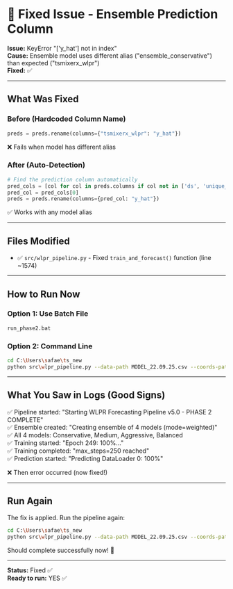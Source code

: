 # 🔧 Fixed Issue - Ensemble Prediction Column

**Issue:** KeyError "['y_hat'] not in index"  
**Cause:** Ensemble model uses different alias ("ensemble_conservative") than expected ("tsmixerx_wlpr")  
**Fixed:** ✅

---

## What Was Fixed

### Before (Hardcoded Column Name)
```python
preds = preds.rename(columns={"tsmixerx_wlpr": "y_hat"})
```
❌ Fails when model has different alias

### After (Auto-Detection)
```python
# Find the prediction column automatically
pred_cols = [col for col in preds.columns if col not in ['ds', 'unique_id']]
pred_col = pred_cols[0]
preds = preds.rename(columns={pred_col: "y_hat"})
```
✅ Works with any model alias

---

## Files Modified

- ✅ `src/wlpr_pipeline.py` - Fixed `train_and_forecast()` function (line ~1574)

---

## How to Run Now

### Option 1: Use Batch File
```bash
run_phase2.bat
```

### Option 2: Command Line
```bash
cd C:\Users\safae\ts_new
python src\wlpr_pipeline.py --data-path MODEL_22.09.25.csv --coords-path coords.txt --distances-path well_distances.xlsx --output-dir artifacts_physics
```

---

## What You Saw in Logs (Good Signs)

✅ Pipeline started: "Starting WLPR Forecasting Pipeline v5.0 - PHASE 2 COMPLETE"  
✅ Ensemble created: "Creating ensemble of 4 models (mode=weighted)"  
✅ All 4 models: Conservative, Medium, Aggressive, Balanced  
✅ Training started: "Epoch 249: 100%..."  
✅ Training completed: "max_steps=250 reached"  
✅ Prediction started: "Predicting DataLoader 0: 100%"  

❌ Then error occurred (now fixed!)

---

## Run Again

The fix is applied. Run the pipeline again:

```bash
cd C:\Users\safae\ts_new
python src\wlpr_pipeline.py --data-path MODEL_22.09.25.csv --coords-path coords.txt --distances-path well_distances.xlsx --output-dir artifacts_physics
```

Should complete successfully now! 🚀

---

**Status:** Fixed ✅  
**Ready to run:** YES ✅
